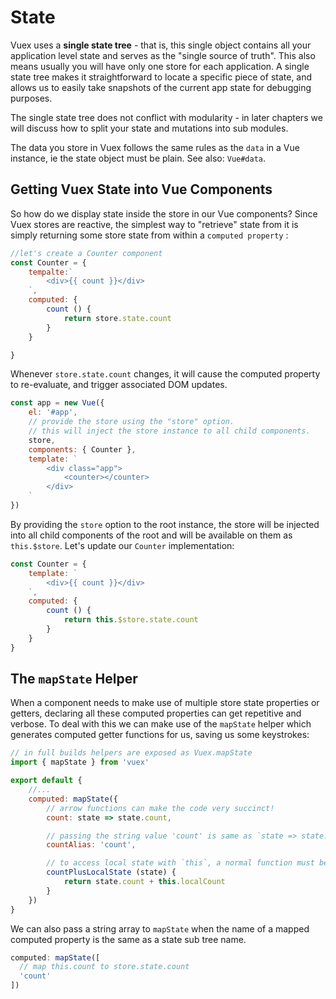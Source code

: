 # State

Vuex uses a **single state tree** - that is, this single object contains all your application level state and serves as the "single source of truth". This also means usually you will have only one store for each application. A single state tree makes it straightforward to locate a specific piece of state, and allows us to easily take snapshots of the current app state for debugging purposes.

The single state tree does not conflict with modularity - in later chapters we will discuss how to split your state and mutations into sub modules.

The data you store in Vuex follows the same rules as the `data` in a Vue instance, ie the state object must be plain. See also: `Vue#data`.

## Getting Vuex State into Vue Components

So how do we display state inside the store in our Vue components? Since Vuex stores are reactive, the simplest way to "retrieve" state from it is simply returning some store state from within a `computed property` :

```js
//let's create a Counter component
const Counter = {
    tempalte:`
        <div>{{ count }}</div>
    `,
    computed: {
        count () {
            return store.state.count
        }
    }

}
```

Whenever `store.state.count` changes, it will cause the computed property to re-evaluate, and trigger associated DOM updates.

```js
const app = new Vue({
    el: '#app',
    // provide the store using the "store" option.
    // this will inject the store instance to all child components.
    store,
    components: { Counter },
    template: `
        <div class="app">
            <counter></counter>
        </div>
    `
})
```

By providing the `store` option to the root instance, the store will be injected into all child components of the root and will be available on them as `this.$store`. Let's update our `Counter` implementation:

```js
const Counter = {
    template: `
        <div>{{ count }}</div>
    `,
    computed: {
        count () {
            return this.$store.state.count
        }
    }
}
```

## The `mapState` Helper

When a component needs to make use of multiple store state properties or getters, declaring all these computed properties can get repetitive and verbose. To deal with this we can make use of the `mapState` helper which generates computed getter functions for us, saving us some keystrokes:

```js
// in full builds helpers are exposed as Vuex.mapState
import { mapState } from 'vuex'

export default {
    //...
    computed: mapState({
        // arrow functions can make the code very succinct!
        count: state => state.count,

        // passing the string value 'count' is same as `state => state.count`
        countAlias: 'count',

        // to access local state with `this`, a normal function must be used
        countPlusLocalState (state) {
            return state.count + this.localCount
        }
    })
}
```

We can also pass a string array to `mapState` when the name of a mapped computed property is the same as a state sub tree name.

```js
computed: mapState([
  // map this.count to store.state.count
  'count'
])
```

